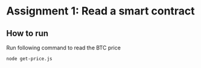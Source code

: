 # Assignment 1: Read a smart contract

## How to run

Run following command to read the BTC price

```
node get-price.js
```
